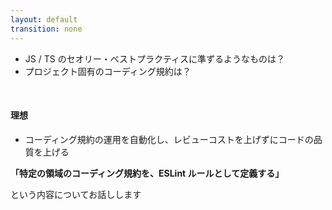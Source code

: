 ```yaml
---
layout: default
transition: none
---
```


<style scoped>
.slidev-vclick-hidden {
  display: none;
}
</style>

<section-title title="コーディング規約をどのように管理していますか？" />

<v-clicks class="_bullet">

* JS / TS のセオリー・ベストプラクティスに準ずるようなものは？
* プロジェクト固有のコーディング規約は？

</v-clicks>

<div class="_bullet" v-click="3">

<br />

#### 理想

* コーディング規約の運用を自動化し、レビューコストを上げずにコードの品質を上げる

</div>

<div class="_bullet text-center mt-20 text-xl" v-click="4">

**「特定の領域のコーディング規約を、ESLint ルールとして定義する」**

<div class="mt-2" />

という内容についてお話しします

</div>
